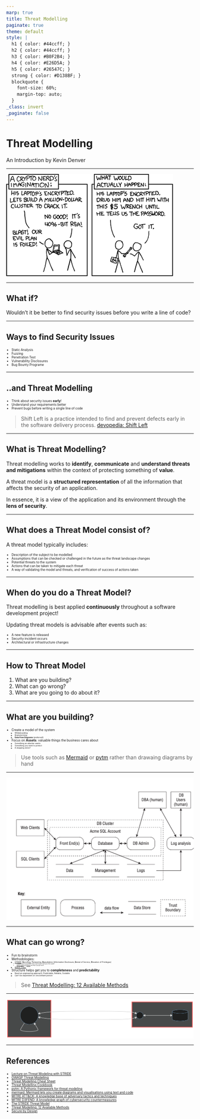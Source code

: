 ```yaml
---
marp: true
title: Threat Modelling
paginate: true
theme: default
style: |
  h1 { color: #44ccff; }
  h2 { color: #44ccff; }
  h3 { color: #B0F2B4; }
  h4 { color: #E26D5A; }
  h5 { color: #26547C; }
  strong { color: #D138BF; }
  blockquote {
    font-size: 60%;
    margin-top: auto;
  }
_class: invert
_paginate: false
---
```


# Threat Modelling

An Introduction by Kevin Denver

---

![bg 50%](./assets/xkcd_security.png)

---

## What if?

Wouldn’t it be better to find security issues before you write a line of code?

---

## Ways to find Security Issues

* Static Analysis
* Fuzzing
* Penetration Test
* Vulnerability Disclosures
* Bug Bounty Programe

---

## ..and Threat Modelling

* Think about security issues **early**!
* Understand your requirements better
* Prevent bugs before writing a single line of code

> Shift Left is a practice intended to find and prevent defects early in the software delivery process. [devopedia: Shift Left][10]
---

## What is Threat Modelling?

Threat modelling works to **identify**, **communicate** and **understand threats and mitigations** within the context of protecting something of **value**.

A threat model is a **structured representation** of all the information that affects the security of an application.

In essence, it is a view of the application and its environment through the **lens of security**.

---

## What does a Threat Model consist of?

A threat model typically includes:

* Description of the subject to be modelled
* Assumptions that can be checked or challenged in the future as the threat landscape changes
* Potential threats to the system
* Actions that can be taken to mitigate each threat
* A way of validating the model and threats, and verification of success of actions taken

---

## When do you do a Threat Model?

Threat modelling is best applied **continuously** throughout a software development project!

Updating threat models is advisable after events such as:

* A new feature is released
* Security incident occurs
* Architectural or infrastructure changes

---

## How to Threat Model

1. What are you building?
1. What can go wrong?
1. What are you going to do about it?

---

## What are you building?

* Create a model of the system
  * Whiteboarding
  * Brainstorming
  * **Data Flow Diagrams** (preferred!)
* Focus on **Assets**: valuable things the business cares about
  * Something an attacker wants
  * Something you want to protect
  * A stepping stone?

> Use tools such as [Mermaid][6] or [pytm][5] rather than drawaing diagrams by hand

---

![bg contain](./assets/data_flow_example.png)

---

## What can go wrong?

* Fun to brainstorm
* Methodologies:
  * [STRIDE][9] (**S**poofing, **T**ampering, **R**epudiation, **I**nformation Disclosure, **D**enial of Service, **E**levation of Privileges)
    * Consider how each STRIDE threat could impact each part of the model!
    * [MITRE Att&ck][7] and [D3fend][8] can help if you get stuck
  * [Attack Trees][11]
* Structure helps get you to **completeness** and **predictability**
  * Need an engineering approach: Predictable, Reliable, Scalable
  * Can't be dependent on one brilliant person

> See [Threat Modelling: 12 Available Methods][12]

---

![bg contain](../build/example-1.svg)

---

## References
<!-- _footer: https://github.com/ToastShaman/ -->

<style scoped>
  ul {
    font-size: 60%;
  }
</style>

* [Lecture on Threat Modeling with STRIDE][1]
* [OWASP Threat Modelling][2]
* [Threat Modelling Cheat Sheet][3]
* [Threat Modelling Cookbook][4]
* [pytm: A Pythonic framework for threat modeling][5]
* [mermaid: Mermaid lets you create diagrams and visualisations using text and code][6]
* [MITRE ATT&CK: A knowledge base of adversary tactics and techniques][7]
* [MITRE D3FEND: A knowledge graph of cybersecurity countermeasures][8]
* [The STRIDE Threat Model][9]
* [Threat Modelling: 12 Available Methods][12]
* [Secure by Design][13]

[1]: https://users.encs.concordia.ca/~clark/courses/1601-6150/scribe/L04c.pdf
[2]: https://owasp.org/www-community/Threat_Modeling
[3]: https://cheatsheetseries.owasp.org/cheatsheets/Threat_Modeling_Cheat_Sheet.html
[4]: https://owasp.org/www-project-threat-model-cookbook/
[5]: https://github.com/izar/pytm
[6]: https://mermaid-js.github.io/mermaid/#/
[7]: https://attack.mitre.org/
[8]: https://d3fend.mitre.org/
[9]: https://docs.microsoft.com/en-us/previous-versions/commerce-server/ee823878(v=cs.20)?redirectedfrom=MSDN
[10]: https://devopedia.org/shift-left
[11]: https://www.schneier.com/academic/archives/1999/12/attack_trees.html
[12]: https://insights.sei.cmu.edu/blog/threat-modeling-12-available-methods/
[13]: https://learning.oreilly.com/library/view/secure-by-design/9781617294358/